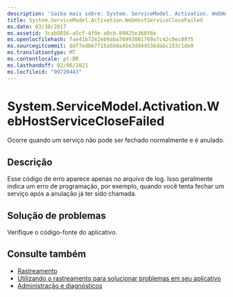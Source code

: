 ```yaml
---
description: 'Saiba mais sobre: System. ServiceModel. Activation. WebHostServiceCloseFailed'
title: System.ServiceModel.Activation.WebHostServiceCloseFailed
ms.date: 03/30/2017
ms.assetid: 3cab9856-a5cf-4f0e-a0cb-89425e368f8e
ms.openlocfilehash: fae41b72e2eb9aba76993081769afc42c0ec8975
ms.sourcegitcommit: ddf7edb67715a5b9a45e3dd44536dabc153c1de0
ms.translationtype: MT
ms.contentlocale: pt-BR
ms.lasthandoff: 02/06/2021
ms.locfileid: "99720443"
---
```

# <a name="systemservicemodelactivationwebhostserviceclosefailed"></a>System.ServiceModel.Activation.WebHostServiceCloseFailed

Ocorre quando um serviço não pode ser fechado normalmente e é anulado.  
  
## <a name="description"></a>Descrição  

 Esse código de erro aparece apenas no arquivo de log. Isso geralmente indica um erro de programação, por exemplo, quando você tenta fechar um serviço após a anulação já ter sido chamada.  
  
## <a name="troubleshooting"></a>Solução de problemas  

 Verifique o código-fonte do aplicativo.  
  
## <a name="see-also"></a>Consulte também

- [Rastreamento](index.md)
- [Utilizando o rastreamento para solucionar problemas em seu aplicativo](using-tracing-to-troubleshoot-your-application.md)
- [Administração e diagnósticos](../index.md)
